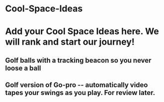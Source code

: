 # Cool-Space-Ideas

# Add your Cool Space Ideas here.  We will rank and start our journey!

##  Golf balls with a tracking beacon so you never loose a ball

##  Golf version of Go-pro -- automatically video tapes your swings as you play.  For review later.
